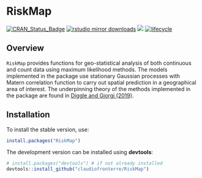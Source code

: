 
<!-- README.md is generated from README.Rmd. Please edit that file -->

# RiskMap

<!-- badges: start -->

[![CRAN_Status_Badge](https://www.r-pkg.org/badges/version/RiskMap)](https://cran.r-project.org/package=RiskMap)
[![rstudio mirror
downloads](https://cranlogs.r-pkg.org/badges/RiksMap)](https://github.com/r-hub/cranlogs.app)
[![](https://cranlogs.r-pkg.org/badges/grand-total/RiskMap)](https://cran.r-project.org/package=stplanr)
[![lifecycle](https://img.shields.io/badge/lifecycle-maturing-blue.svg)](https://lifecycle.r-lib.org/articles/stages.html)
<!-- badges: end -->

## Overview

`RiskMap` provides functions for geo-statistical analysis of both
continuous and count data using maximum likelihood methods. The models
implemented in the package use stationary Gaussian processes with Matern
correlation function to carry out spatial prediction in a geographical
area of interest. The underpinning theory of the methods implemented in
the package are found in [Diggle and Giorgi
(2019)](https://www.routledge.com/Model-based-Geostatistics-for-Global-Public-Health-Methods-and-Applications/Diggle-Giorgi/p/book/9781032093642).

## Installation

To install the stable version, use:

``` r
install.packages("RiskMap")
```

The development version can be installed using **devtools**:

``` r
# install.packages("devtools") # if not already installed
devtools::install_github("claudiofronterre/RiskMap")
```
